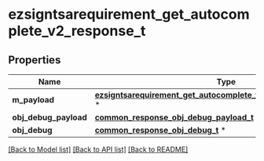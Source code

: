 # ezsigntsarequirement_get_autocomplete_v2_response_t

## Properties
Name | Type | Description | Notes
------------ | ------------- | ------------- | -------------
**m_payload** | [**ezsigntsarequirement_get_autocomplete_v2_response_m_payload_t**](ezsigntsarequirement_get_autocomplete_v2_response_m_payload.md) \* |  | 
**obj_debug_payload** | [**common_response_obj_debug_payload_t**](common_response_obj_debug_payload.md) \* |  | [optional] 
**obj_debug** | [**common_response_obj_debug_t**](common_response_obj_debug.md) \* |  | [optional] 

[[Back to Model list]](../README.md#documentation-for-models) [[Back to API list]](../README.md#documentation-for-api-endpoints) [[Back to README]](../README.md)


